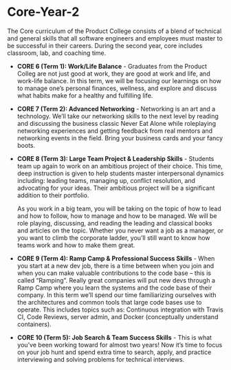 # Core-Year-2

The Core curriculum of the Product College consists of a blend of technical and general skills that all software engineers and employees must master to be successful in their careers. During the second year, core includes classroom, lab, and coaching time.

* **CORE 6 (Term 1): Work/Life Balance** -
Graduates from the Product Colleg are not just good at work, they are good at work and life, and work-life balance. In this term, we will be focusing our learnings on how to manage one’s personal finances, wellness, and explore and discuss what habits make for a healthy and fulfilling life.

* **CORE 7 (Term 2): Advanced Networking** - 
Networking is an art and a technology. We’ll take our networking skills to the next level by reading and discussing the business classic Never Eat Alone while roleplaying networking experiences and getting feedback from real mentors and networking events in the field. Bring your business cards and your fancy boots.

* **CORE 8 (Term 3): Large Team Project & Leadership Skills** - 
Students team up again to work on an ambitious project of their choice. This time, deep instruction is given to help students master interpersonal dynamics including: leading teams, managing up, conflict resolution, and advocating for your ideas. Their ambitious project will be a significant addition to their portfolio.

    As you work in a big team, you will be taking on the topic of how to lead and how to follow, how to manage and how to be managed. We will be role playing, discussing, and reading the leading and classical books and articles on the topic. Whether you never want a job as a manager, or you want to climb the corporate ladder, you’ll still want to know how teams work and how to make them great.

* **CORE 9 (Term 4): Ramp Camp & Professional Success Skills** -
When you start at a new dev job, there is a time between when you join and when you can make valuable contributions to the code base – this is called “Ramping”. Really great companies will put new devs through a Ramp Camp where you learn the systems and the code base of their company. In this term we’ll spend our time familiarizing ourselves with the architectures and common tools that large code bases use to operate. This includes topics such as: Continuous integration with Travis CI, Code Reviews, server admin, and Docker (conceptually understand containers).

* **CORE 10 (Term 5): Job Search & Team Success Skills** -
This is what you’ve been working toward for almost two years! Now it’s time to focus on your job hunt and spend extra time to search, apply, and practice interviewing and solving problems for technical interviews.

